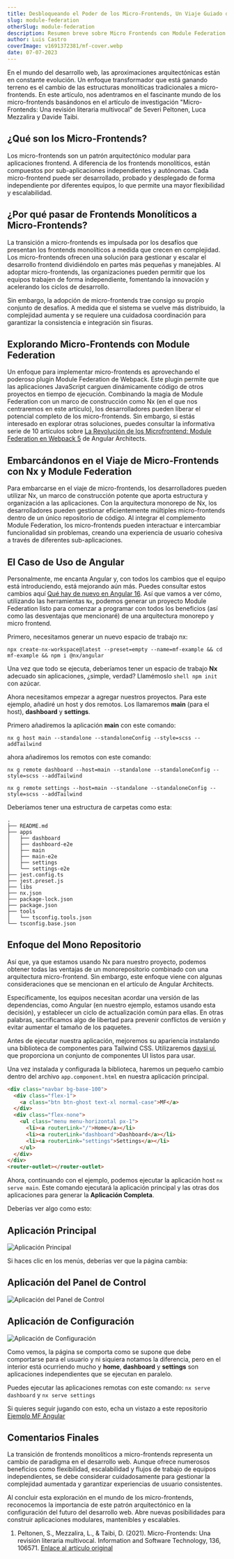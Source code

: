 ```yaml
---
title: Desbloqueando el Poder de los Micro-Frontends, Un Viaje Guiado del Monolito al Modular
slug: module-federation
otherSlug: module-federation
description: Resumen breve sobre Micro Frontends con Module Federation y Nx Mono Repos.
author: Luis Castro
coverImage: v1691372381/mf-cover.webp
date: 07-07-2023
---
```


En el mundo del desarrollo web, las aproximaciones arquitectónicas están en constante evolución. Un enfoque transformador que está ganando terreno es el cambio de las estructuras monolíticas tradicionales a micro-frontends. En este artículo, nos adentramos en el fascinante mundo de los micro-frontends basándonos en el artículo de investigación "Micro-Frontends: Una revisión literaria multivocal" de Severi Peltonen, Luca Mezzalira y Davide Taibi.

## ¿Qué son los Micro-Frontends?

Los micro-frontends son un patrón arquitectónico modular para aplicaciones frontend. A diferencia de los frontends monolíticos, están compuestos por sub-aplicaciones independientes y autónomas. Cada micro-frontend puede ser desarrollado, probado y desplegado de forma independiente por diferentes equipos, lo que permite una mayor flexibilidad y escalabilidad.

## ¿Por qué pasar de Frontends Monolíticos a Micro-Frontends?

La transición a micro-frontends es impulsada por los desafíos que presentan los frontends monolíticos a medida que crecen en complejidad. Los micro-frontends ofrecen una solución para gestionar y escalar el desarrollo frontend dividiéndolo en partes más pequeñas y manejables. Al adoptar micro-frontends, las organizaciones pueden permitir que los equipos trabajen de forma independiente, fomentando la innovación y acelerando los ciclos de desarrollo.

Sin embargo, la adopción de micro-frontends trae consigo su propio conjunto de desafíos. A medida que el sistema se vuelve más distribuido, la complejidad aumenta y se requiere una cuidadosa coordinación para garantizar la consistencia e integración sin fisuras.

## Explorando Micro-Frontends con Module Federation

Un enfoque para implementar micro-frontends es aprovechando el poderoso plugin Module Federation de Webpack. Este plugin permite que las aplicaciones JavaScript carguen dinámicamente código de otros proyectos en tiempo de ejecución. Combinando la magia de Module Federation con un marco de construcción como Nx (en el que nos centraremos en este artículo), los desarrolladores pueden liberar el potencial completo de los micro-frontends. Sin embargo, si estás interesado en explorar otras soluciones, puedes consultar la informativa serie de 10 artículos sobre [La Revolución de los Microfrontend: Module Federation en Webpack 5](https://www.angulararchitects.io/en/aktuelles/the-microfrontend-revolution-module-federation-in-webpack-5/) de Angular Architects.

## Embarcándonos en el Viaje de Micro-Frontends con Nx y Module Federation

Para embarcarse en el viaje de micro-frontends, los desarrolladores pueden utilizar Nx, un marco de construcción potente que aporta estructura y organización a las aplicaciones. Con la arquitectura monorepo de Nx, los desarrolladores pueden gestionar eficientemente múltiples micro-frontends dentro de un único repositorio de código. Al integrar el complemento Module Federation, los micro-frontends pueden interactuar e intercambiar funcionalidad sin problemas, creando una experiencia de usuario cohesiva a través de diferentes sub-aplicaciones.

## El Caso de Uso de Angular

Personalmente, me encanta Angular y, con todos los cambios que el equipo está introduciendo, está mejorando aún más. Puedes consultar estos cambios aquí [Qué hay de nuevo en Angular 16](https://dev.to/this-is-angular/whats-new-in-angular-16-375b). Así que vamos a ver cómo, utilizando las herramientas `Nx`, podemos generar un proyecto Module Federation listo para comenzar a programar con todos los beneficios (así como las desventajas que mencionaré) de una arquitectura monorepo y micro frontend.

Primero, necesitamos generar un nuevo espacio de trabajo nx:

```shell
npx create-nx-workspace@latest --preset=empty --name=mf-example && cd mf-example && npm i @nx/angular
```

Una vez que todo se ejecuta, deberíamos tener un espacio de trabajo **Nx** adecuado sin aplicaciones, ¿simple, verdad? Llamémoslo `shell npm init` con azúcar.

Ahora necesitamos empezar a agregar nuestros proyectos. Para este ejemplo, añadiré un host y dos remotos. Los llamaremos **main** (para el host), **dashboard** y **settings**.

Primero añadiremos la aplicación **main** con este comando:

```shell
nx g host main --standalone --standaloneConfig --style=scss --addTailwind
```

ahora añadiremos los remotos con este comando:

```shell
nx g remote dashboard --host=main --standalone --standaloneConfig --style=scss --addTailwind
```

```shell
nx g remote settings --host=main --standalone --standaloneConfig --style=scss --addTailwind
```

Deberíamos tener una estructura de carpetas como esta:

```shell
.
├── README.md
├── apps
│   ├── dashboard
│   ├── dashboard-e2e
│   ├── main
│   ├── main-e2e
│   ├── settings
│   └── settings-e2e
├── jest.config.ts
├── jest.preset.js
├── libs
├── nx.json
├── package-lock.json
├── package.json
├── tools
│   └── tsconfig.tools.json
└── tsconfig.base.json
```

## Enfoque del Mono Repositorio

Así que, ya que estamos usando Nx para nuestro proyecto, podemos obtener todas las ventajas de un monorepositorio combinado con una arquitectura micro-frontend. Sin embargo, este enfoque viene con algunas consideraciones que se mencionan en el artículo de Angular Architects.

Específicamente, los equipos necesitan acordar una versión de las dependencias, como Angular (en nuestro ejemplo, estamos usando esta decisión), y establecer un ciclo de actualización común para ellas. En otras palabras, sacrificamos algo de libertad para prevenir conflictos de versión y evitar aumentar el tamaño de los paquetes.

Antes de ejecutar nuestra aplicación, mejoremos su apariencia instalando una biblioteca de componentes para Tailwind CSS. Utilizaremos [daysi ui](https://daisyui.com/), que proporciona un conjunto de componentes UI listos para usar.

Una vez instalada y configurada la biblioteca, haremos un pequeño cambio dentro del archivo `app.component.html` en nuestra aplicación principal.

```html
<div class="navbar bg-base-100">
  <div class="flex-1">
    <a class="btn btn-ghost text-xl normal-case">MF</a>
  </div>
  <div class="flex-none">
    <ul class="menu menu-horizontal px-1">
      <li><a routerLink="/">Home</a></li>
      <li><a routerLink="dashboard">Dashboard</a></li>
      <li><a routerLink="settings">Settings</a></li>
    </ul>
  </div>
</div>
<router-outlet></router-outlet>
```

Ahora, continuando con el ejemplo, podemos ejecutar la aplicación host `nx serve main`. Este comando ejecutará la aplicación principal y las otras dos aplicaciones para generar la **Aplicación Completa**.

Deberías ver algo como esto:

## Aplicación Principal

![Aplicación Principal](https://dev-to-uploads.s3.amazonaws.com/uploads/articles/fv2dpvg2isgx0vm0jita.png)

Si haces clic en los menús, deberías ver que la página cambia:

## Aplicación del Panel de Control

![Aplicación del Panel de Control](https://dev-to-uploads.s3.amazonaws.com/uploads/articles/640358vp61ymlso2sd05.png)

## Aplicación de Configuración

![Aplicación de Configuración](https://dev-to-uploads.s3.amazonaws.com/uploads/articles/238k4mo1b9o9oia3sdj8.png)

Como vemos, la página se comporta como se supone que debe comportarse para el usuario y ni siquiera notamos la diferencia, pero en el interior está ocurriendo mucho y **home**, **dashboard** y **settings** son aplicaciones independientes que se ejecutan en paralelo.

Puedes ejecutar las aplicaciones remotas con este comando:
`nx serve dashboard` y `nx serve settings`

Si quieres seguir jugando con esto, echa un vistazo a este repositorio [Ejemplo MF Angular](https://github.com/luishcastroc/mf-angular-ex)

## Comentarios Finales

La transición de frontends monolíticos a micro-frontends representa un cambio de paradigma en el desarrollo web. Aunque ofrece numerosos beneficios como flexibilidad, escalabilidad y flujos de trabajo de equipos independientes, se debe considerar cuidadosamente para gestionar la complejidad aumentada y garantizar experiencias de usuario consistentes.

Al concluir esta exploración en el mundo de los micro-frontends, reconocemos la importancia de este patrón arquitectónico en la configuración del futuro del desarrollo web. Abre nuevas posibilidades para construir aplicaciones modulares, mantenibles y escalables.

1. Peltonen, S., Mezzalira, L., & Taibi, D. (2021). Micro-Frontends: Una revisión literaria multivocal. Information and Software Technology, 136, 106571. [Enlace al artículo original](https://www.sciencedirect.com/science/article/pii/S0950584921000549)
